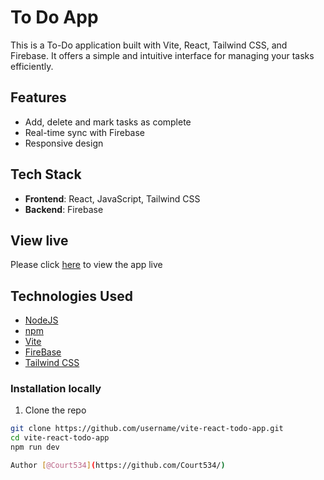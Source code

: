 # To Do App

This is a To-Do application built with Vite, React, Tailwind CSS, and Firebase. It offers a simple and intuitive interface for managing your tasks efficiently.

## Features

- Add, delete and mark tasks as complete
- Real-time sync with Firebase
- Responsive design

## Tech Stack

- **Frontend**: React, JavaScript, Tailwind CSS
- **Backend**: Firebase

## View live
Please click [here](https://cs-to-do-app.netlify.app/) to view the app live

## Technologies Used 
- [NodeJS](https://nodejs.org/en/download/)
- [npm](https://www.npmjs.com/get-npm)
- [Vite](https://vitejs.dev/guide/#scaffolding-your-first-vite-project)
- [FireBase](https://firebase.google.com/docs)
- [Tailwind CSS](https://tailwindcss.com/)

### Installation locally

1. Clone the repo

```bash
git clone https://github.com/username/vite-react-todo-app.git
cd vite-react-todo-app
npm run dev

Author [@Court534](https://github.com/Court534/)
